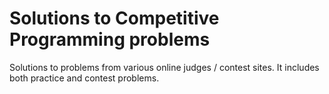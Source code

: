 # Solutions to Competitive Programming problems

Solutions to problems from various online judges / contest sites.
It includes both practice and contest problems.
